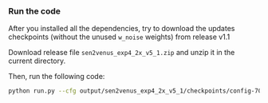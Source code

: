 ### Run the code

After you installed all the dependencies, try to download the updates
checkpoints (without the unused `w_noise` weights) from release v1.1

Download release file `sen2venus_exp4_2x_v5_1.zip` and unzip it in the current
directory.

Then, run the following code:

```bash
python run.py --cfg output/sen2venus_exp4_2x_v5_1/checkpoints/config-70.yml --weights output/sen2venus_exp4_2x_v5_1/checkpoints/model-70.pt
```

